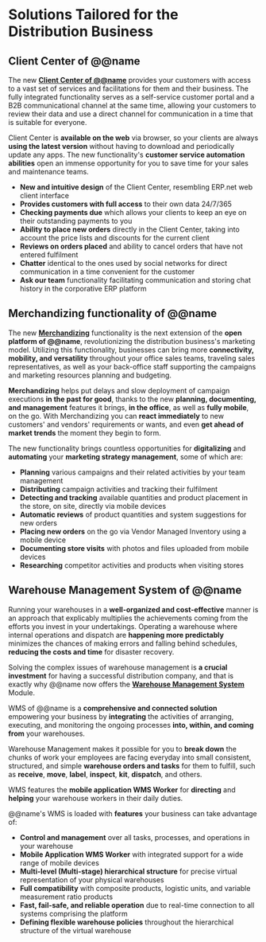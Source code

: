 # Solutions Tailored for the Distribution Business

## Client Center of @@name

The new **[Client Center of @@name](~/features/crm/client-center.md)** provides your customers with access to a vast set of services and facilitations for them and their business. 
The fully integrated functionality serves as a self-service customer portal and a B2B communicational channel at the same time, allowing your customers to review their data and use a direct channel for communication in a time that is suitable for everyone.  

Client Center is **available on the web** via browser, so your clients are always **using the latest version** without having to download and periodically update any apps. 
The new functionality's **customer service automation abilities** open an immense opportunity for you to save time for your sales and maintenance teams.  

* **New and intuitive design** of the Client Center, resembling ERP.net web client interface
* **Provides customers with full access** to their own data 24/7/365
* **Checking payments due** which allows your clients to keep an eye on their outstanding payments to you
* **Ability to place new orders** directly in the Client Center, taking into account the price lists and discounts for the current client
* **Reviews on orders placed** and ability to cancel orders that have not entered fulfilment
* **Chatter** identical to the ones used by social networks for direct communication in a time convenient for the customer
* **Ask our team** functionality facilitating communication and storing chat history in the corporative ERP platform

## Merchandizing functionality of @@name

The new **[Merchandizing](~/features/crm/merchandising.md)** functionality is the next extension of the **open platform of @@name**, revolutionizing the distribution business's marketing model. 
Utilizing this functionality, businesses can bring more **connectivity, mobility, and versatility** throughout your office sales teams, traveling sales representatives, as well as your back-office staff supporting the campaigns and marketing resources planning and budgeting.  

**Merchandizing** helps put delays and slow deployment of campaign executions **in the past for good**, thanks to the new **planning, documenting, and management** features it brings, **in the office**, as well as **fully mobile**, on the go. 
With Merchandizing you can **react immediately** to new customers' and vendors' requirements or wants, and even **get ahead of market trends** the moment they begin to form.  

The new functionality brings countless opportunities for **digitalizing** and **automating** your **marketing strategy management**, some of which are:

* **Planning** various campaigns and their related activities by your team management 
* **Distributing** campaign activities and tracking their fulfilment 
* **Detecting and tracking** available quantities and product placement in the store, on site, directly via mobile devices 
* **Automatic reviews** of product quantities and system suggestions for new orders 
* **Placing new orders** on the go via Vendor Managed Inventory using a mobile device
* **Documenting store visits** with photos and files uploaded from mobile devices
* **Researching** competitor activities and products when visiting stores

## Warehouse Management System of @@name

Running your warehouses in a **well-organized and cost-effective** manner is an approach that explicably multiplies the achievements coming from the efforts you invest in your undertakings. 
Operating a warehouse where internal operations and dispatch are **happening more predictably** minimizes the chances of making errors and falling behind schedules, **reducing the costs and time** for disaster recovery.  

Solving the complex issues of warehouse management is **a crucial investment** for having a successful distribution company, and that is exactly why @@name now offers the **[Warehouse Management System](~/features/logistics/warehouse_management.md)** Module. 

WMS of @@name is a **comprehensive and connected solution** empowering your business by **integrating** the activities of arranging, executing, and monitoring the ongoing processes **into, within, and coming from** your warehouses.  

Warehouse Management makes it possible for you to **break down** the chunks of work your employees are facing everyday into small consistent, structured, and simple **warehouse orders and tasks** for them to fulfill, such as **receive**, **move**, **label**, **inspect**, **kit**, **dispatch**, and others.  

WMS features the **mobile application WMS Worker** for **directing** and **helping** your warehouse workers in their daily duties.  

@@name's WMS is loaded with **features** your business can take advantage of: 

* **Control and management** over all tasks, processes, and operations in your warehouse
* **Mobile Application WMS Worker** with integrated support for a wide range of mobile devices
* **Multi-level (Multi-stage) hierarchical structure** for precise virtual representation of your physical warehouses
* **Full compatibility** with composite products, logistic units, and variable measurement ratio products
* **Fast, fail-safe, and reliable operation** due to real-time connection to all systems comprising the platform
* **Defining flexible warehouse policies** throughout the hierarchical structure of the virtual warehouse
